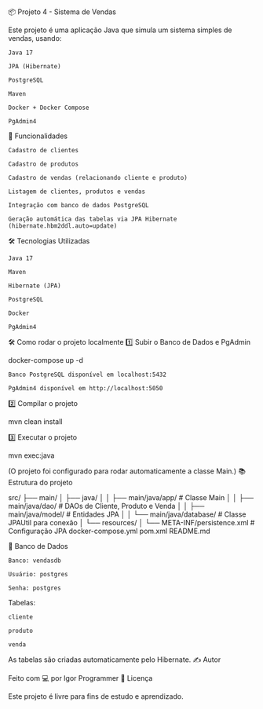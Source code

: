 📦 Projeto 4 - Sistema de Vendas

Este projeto é uma aplicação Java que simula um sistema simples de vendas, usando:

    Java 17

    JPA (Hibernate)

    PostgreSQL

    Maven

    Docker + Docker Compose

    PgAdmin4

🚀 Funcionalidades

    Cadastro de clientes

    Cadastro de produtos

    Cadastro de vendas (relacionando cliente e produto)

    Listagem de clientes, produtos e vendas

    Integração com banco de dados PostgreSQL

    Geração automática das tabelas via JPA Hibernate (hibernate.hbm2ddl.auto=update)

🛠️ Tecnologias Utilizadas

    Java 17

    Maven

    Hibernate (JPA)

    PostgreSQL

    Docker

    PgAdmin4

🛠️ Como rodar o projeto localmente
1️⃣ Subir o Banco de Dados e PgAdmin

docker-compose up -d

    Banco PostgreSQL disponível em localhost:5432

    PgAdmin4 disponível em http://localhost:5050

2️⃣ Compilar o projeto

mvn clean install

3️⃣ Executar o projeto

mvn exec:java

(O projeto foi configurado para rodar automaticamente a classe Main.)
📚 Estrutura do projeto

src/
├── main/
│   ├── java/
│   │   ├── main/java/app/        # Classe Main
│   │   ├── main/java/dao/         # DAOs de Cliente, Produto e Venda
│   │   ├── main/java/model/       # Entidades JPA
│   │   └── main/java/database/    # Classe JPAUtil para conexão
│   └── resources/
│       └── META-INF/persistence.xml  # Configuração JPA
docker-compose.yml
pom.xml
README.md

📄 Banco de Dados

    Banco: vendasdb

    Usuário: postgres

    Senha: postgres

Tabelas:

    cliente

    produto

    venda

As tabelas são criadas automaticamente pelo Hibernate.
✍️ Autor

Feito com 💻 por Igor Programmer
📝 Licença

Este projeto é livre para fins de estudo e aprendizado.
 
